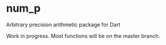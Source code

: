 # num_p
Arbitrary precision arithmetic package for Dart

Work in progress. Most functions will be on the master branch. 
